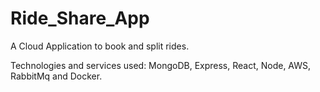 # Ride_Share_App

A Cloud Application to book and split rides.


Technologies and services used: MongoDB, Express, React, Node, AWS, RabbitMq and Docker.
